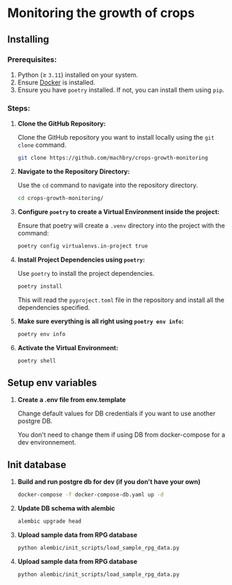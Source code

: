 # Monitoring the growth of crops

## Installing

### Prerequisites:

1. Python (≥ `3.11`) installed on your system.
2. Ensure [Docker](https://docs.docker.com/get-docker/) is installed.
3. Ensure you have `poetry` installed. If not, you can install them using `pip`.

### Steps:

1. **Clone the GitHub Repository:**

   Clone the GitHub repository you want to install locally using the `git clone` command.

   ```bash
   git clone https://github.com/machbry/crops-growth-monitoring
   ```

2. **Navigate to the Repository Directory:**

   Use the `cd` command to navigate into the repository directory.

   ```bash
   cd crops-growth-monitoring/
   ```

3. **Configure `poetry` to create a Virtual Environment inside the project:**

   Ensure that poetry will create a `.venv` directory into the project with the command:

   ```bash
   poetry config virtualenvs.in-project true
   ```

4. **Install Project Dependencies using `poetry`:**

   Use `poetry` to install the project dependencies.

   ```bash
   poetry install
   ```

   This will read the `pyproject.toml` file in the repository and install all the dependencies specified.

5. **Make sure everything is all right using `poetry env info`:**

   ```bash
   poetry env info
   ```

6. **Activate the Virtual Environment:**

   ```bash
   poetry shell
   ```

## Setup env variables
1. **Create a .env file from env.template**

   Change default values for DB credentials if you want to use another postgre DB.

   You don't need to change them if using DB from docker-compose for a dev environnement.

## Init database

1. **Build and run postgre db for dev (if you don't have your own)**

   ```bash
   docker-compose -f docker-compose-db.yaml up -d
   ```
   
2. **Update DB schema with alembic**

   ```bash
   alembic upgrade head
   ```

3. **Upload sample data from RPG database**
   
   ```bash
   python alembic/init_scripts/load_sample_rpg_data.py
   ```

3. **Upload sample data from RPG database**
   
   ```bash
   python alembic/init_scripts/load_sample_rpg_data.py
   ```

